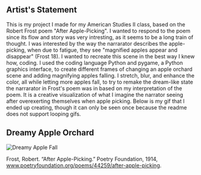 ## Artist's Statement
This is my project I made for my American Studies II class, based on the Robert Frost poem "After Apple-Picking". I wanted to respond to the poem since its flow and story was very intresting, as it seems to be a long train of thought. I was interested by the way the narrarator describes the apple-picking, when due to fatigue, they see "magnified apples appear and disappear" (Frost 18). I wanted to recreate this scene in the best way I knew how, coding. I used the coding language Python and pygame, a Python graphics interface, to create different frames of changing an apple orchard scene and adding magnifying apples falling. I stretch, blur, and enhance the color, all while letting more apples fall, to try to remake the dream-like state the narrarator in Frost's poem was in based on my interpretation of the poem. It is a creative visualization of what I imagine the narrator seeing after overexerting themselves when apple picking. Below is my gif that I ended up creating, though it can only be seen once because the readme does not support looping gifs. 
## Dreamy Apple Orchard
![Dreamy Apple Fall](dreamy_apple_fall.gif)



Frost, Robert. “After Apple-Picking.” Poetry Foundation, 1914, www.poetryfoundation.org/poems/44259/after-apple-picking.

‌
